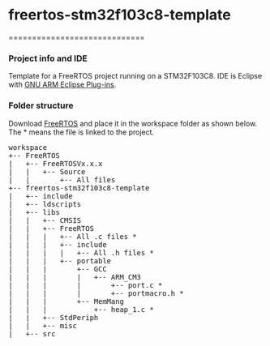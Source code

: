 # freertos-stm32f103c8-template
=============================
### Project info and IDE

Template for a FreeRTOS project running on a STM32F103C8.
IDE is Eclipse with [GNU ARM Eclipse Plug-ins](http://gnuarmeclipse.livius.net/).

### Folder structure
Download [FreeRTOS](http://www.freertos.org/) and place it in the workspace folder as shown below. The * means the file is linked to the project.
<pre>
workspace
+-- FreeRTOS
|	+-- FreeRTOSVx.x.x
|	|	+-- Source
|	|		+-- All files
+-- freertos-stm32f103c8-template
|	+-- include
|	+-- ldscripts
|	+-- libs
|   |   +-- CMSIS
|   |   +-- FreeRTOS
|	|	|	+-- All .c files *
|	|	|	+-- include
|	|	|	|	+-- All .h files *
|	|	|	+-- portable
|	|	|		+-- GCC
|	|	|		|	+-- ARM_CM3
|	|	|		|		+-- port.c *
|	|	|		|		+-- portmacro.h *
|	|	|		+-- MemMang
|	|	|			+-- heap_1.c *
|	|	+-- StdPeriph
|	|	+-- misc
|	+-- src
</pre>
